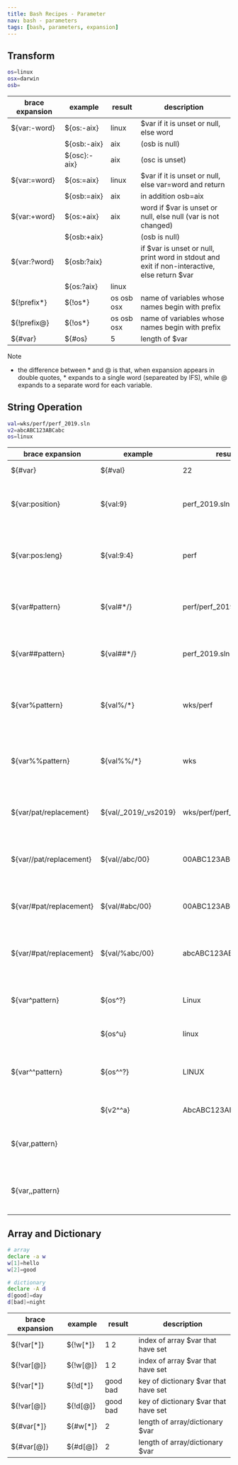 ```yaml
---
title: Bash Recipes - Parameter 
nav: bash - parameters
tags: [bash, parameters, expansion]
---
```



## Transform

```bash
os=linux
osx=darwin
osb=
```

|brace expansion|example         |result          |description|
|---------------|----------------|----------------|--------------|
|${var:-word}   |${os:-aix}      |linux           |$var if it is unset or null, else word|
|               |${osb:-aix}     |aix             |(osb is null)|
|               |${osc}:-aix}    |aix             |(osc is unset)|
|${var:=word}   |${os:=aix}      |linux           |$var if it is unset or null, else var=word and return|
|               |${osb:=aix}     |aix             |in addition osb=aix|
|${var:+word}   |${os:+aix}      |aix             |word if $var is unset or null, else null (var is not changed)|
|               |${osb:+aix}     |                |(osb is null)|
|${var:?word}   |${osb:?aix}     |                |if $var is unset or null, print word in stdout and exit if non-interactive, else return $var|
|               |${os:?aix}      |linux           |       |
|${!prefix*}    |${!os*}         |os osb osx      |name of variables whose names begin with prefix|
|${!prefix@}    |${!os*}         |os osb osx      |name of variables whose names begin with prefix|
|${#var}        |${#os}          |5               |length of $var |



Note

* the difference between * and @ is that, when expansion appears in double quotes, * expands to a single word (separeated by IFS), while @ expands to a separate word for each variable.

## String Operation

```bash
val=wks/perf/perf_2019.sln
v2=abcABC123ABCabc
os=linux
```
|brace expansion|example         |result          |description|
|---------------|----------------|----------------|--------------|
|${#var}        |${#val}         |22              |length of string $var|
|${var:position}|${val:9}        |perf_2019.sln   |substring from position (0-based) to end|
|${var:pos:leng}|${val:9:4}      |perf            |substring from pos of length leng, negative length from right|
|${var#pattern} |${val#*/}       |perf/perf_2019.sln|remove shortest match of pattern from front of $var|
|${var##pattern}|${val##*/}      |perf_2019.sln   |remove longest match of pattern from front of $var|
|${var%pattern} |${val%/*}       |wks/perf        |remove shortest match of pattern from back of $var|
|${var%%pattern}|${val%%/*}      |wks             |remove longest match of pattern from back of $var|
|${var/pat/replacement}|${val/_2019/_vs2019}|wks/perf/perf_vs2019.sln|replace 1st match of pattern in $var with replacement|
|${var//pat/replacement}|${val//abc/00}|00ABC123ABC00|replace all matches of pattern in $var with replacement|
|${var/#pat/replacement}|${val/#abc/00}|00ABC123ABCabc|replace front end match of $var with replacement|
|${var/#pat/replacement}|${val/%abc/00}|abcABC123ABC00|replace back end match of $var with replacement|
|${var^pattern} |${os^?}         |Linux           |convert to uppercase if 1st char matches pattern|
|               |${os^u}         |linux           |(l doesn't match u)|
|${var^^pattern}|${os^^?}        |LINUX           |convert to uppercase for all char that matches pattern|
|               |${v2^^a}        |AbcABC123ABCAbc |(all a are converted)|
|${var,pattern} |                |                |convert to lowercase if 1st char matches pattern|
|${var,,pattern}|                |                |convert to lowercase if each char matches pattern|


## Array and Dictionary

```bash
# array
declare -a w
w[1]=hello
w[2]=good

# dictionary
declare -A d
d[good]=day
d[bad]=night
```

|brace expansion|example         |result          |description|
|---------------|----------------|----------------|--------------|
|${!var[*]}     |${!w[*]}        |1 2             |index of array $var that have set|
|${!var[@]}     |${!w[@]}        |1 2             |index of array $var that have set|
|${!var[*]}     |${!d[*]}        |good bad        |key of dictionary $var that have set|
|${!var[@]}     |${!d[@]}        |good bad        |key of dictionary $var that have set|
|${#var[*]}     |${#w[*]}        |2               |length of array/dictionary $var|
|${#var[@]}     |${#d[@]}        |2               |length of array/dictionary $var|


